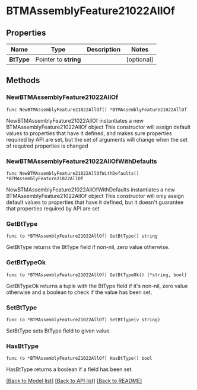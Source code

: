 # BTMAssemblyFeature21022AllOf

## Properties

Name | Type | Description | Notes
------------ | ------------- | ------------- | -------------
**BtType** | Pointer to **string** |  | [optional] 

## Methods

### NewBTMAssemblyFeature21022AllOf

`func NewBTMAssemblyFeature21022AllOf() *BTMAssemblyFeature21022AllOf`

NewBTMAssemblyFeature21022AllOf instantiates a new BTMAssemblyFeature21022AllOf object
This constructor will assign default values to properties that have it defined,
and makes sure properties required by API are set, but the set of arguments
will change when the set of required properties is changed

### NewBTMAssemblyFeature21022AllOfWithDefaults

`func NewBTMAssemblyFeature21022AllOfWithDefaults() *BTMAssemblyFeature21022AllOf`

NewBTMAssemblyFeature21022AllOfWithDefaults instantiates a new BTMAssemblyFeature21022AllOf object
This constructor will only assign default values to properties that have it defined,
but it doesn't guarantee that properties required by API are set

### GetBtType

`func (o *BTMAssemblyFeature21022AllOf) GetBtType() string`

GetBtType returns the BtType field if non-nil, zero value otherwise.

### GetBtTypeOk

`func (o *BTMAssemblyFeature21022AllOf) GetBtTypeOk() (*string, bool)`

GetBtTypeOk returns a tuple with the BtType field if it's non-nil, zero value otherwise
and a boolean to check if the value has been set.

### SetBtType

`func (o *BTMAssemblyFeature21022AllOf) SetBtType(v string)`

SetBtType sets BtType field to given value.

### HasBtType

`func (o *BTMAssemblyFeature21022AllOf) HasBtType() bool`

HasBtType returns a boolean if a field has been set.


[[Back to Model list]](../README.md#documentation-for-models) [[Back to API list]](../README.md#documentation-for-api-endpoints) [[Back to README]](../README.md)


